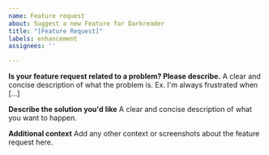 ```yaml
---
name: Feature request
about: Suggest a new Feature for Darkreader
title: "[Feature Request]"
labels: enhancement
assignees: ''

---
```


<!-- ⚠⚠ Do not delete this issue template! ⚠⚠ -->	 
<!-- Issues that do not use the issue template/don't fill out the essential information are likely to be ignored and closed. -->

<!--
Thank you for taking the time to suggest a feature request.
Please make sure there is no existing issue about this kind of feature.
-->

**Is your feature request related to a problem? Please describe.**
A clear and concise description of what the problem is. Ex. I'm always frustrated when [...]

**Describe the solution you'd like**
A clear and concise description of what you want to happen.

**Additional context**
Add any other context or screenshots about the feature request here.
